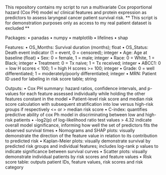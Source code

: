 This repository contains my script to run a multivariate Cox proportional hazard (Cox PH) model w/ clinical features and protein expression as predictors to assess laryngeal cancer patient survival risk.
** This script is for demonstration purposes only as access to my real patient dataset is excluded **

Packages:
• panadas
• numpy
• matplotlib
• lifelines
• shap

Features:
• OS_Months:	Survival duration (months); float
• OS_Status:	Death event indicator (1 = event, 0 = censored); integer
• Age:	Age at baseline (float)
• Sex:	0 = female, 1 = male; integer
• Race: 0 = White, 1 = Black; integer
• Treatment:	0 = Tx naive; 1 = Tx received; integer
• ABCC1: 0 = low H scores < 100; 1 = high H scores >= 100; integer
• Grade: 0 = well differentiated; 1 = moderately/poorly differentiated; integer
• MRN: Patient ID used for labeling in risk score table; string

Outputs:
• Cox PH summary: hazard ratios, confidence intervals, and p-values for each feature assessed individually while holding the other features constant in the model
• Patient-level risk score and median risk score calculation with subsequent stratification into low versus high-risk groups if respectively <= or > median risk score
• C-index: quantifies predictive ability of cox Ph model in discriminating between low and high-risk patients
• -log2(p) of log-likelihood ratio test values > 4.32 indicate overall model significance, informing how well the set of predictors fits the observed survival times
• Nomograms and SHAP plots: visually demonstrate the direction of the feature value in relation to its contribution to predicted risk
• Kaplan-Meier plots: visually demonstrate survival by predicted risk groups and individual features; includes log-rank p values to indicate significance between survival curves
• Scatter plots: visually demonstrate individual patients by risk scores and feature values
• Risk score table: outputs patient IDs, feature values, risk scores and risk category
